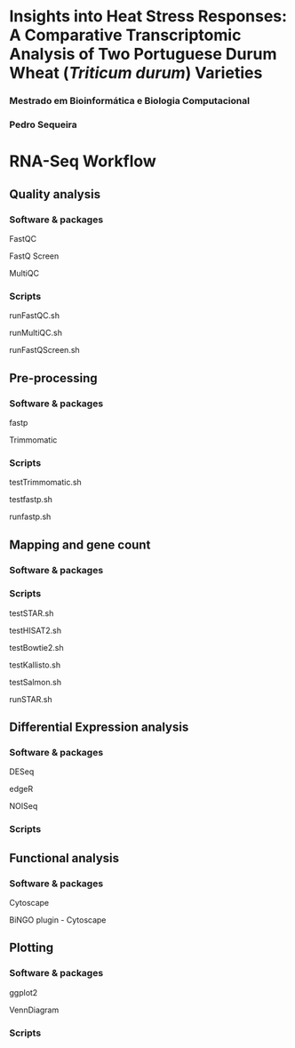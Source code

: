 # Insights into Heat Stress Responses: A Comparative Transcriptomic Analysis of Two Portuguese Durum Wheat (*Triticum durum*) Varieties
### Mestrado em Bioinformática e Biologia Computacional
### Pedro Sequeira
# RNA-Seq Workflow

## Quality analysis
### Software & packages
FastQC

FastQ Screen

MultiQC

### Scripts
 runFastQC.sh
 
 runMultiQC.sh

 runFastQScreen.sh

## Pre-processing
### Software & packages
fastp

Trimmomatic

### Scripts

testTrimmomatic.sh

testfastp.sh

runfastp.sh

## Mapping and gene count
### Software & packages


### Scripts
testSTAR.sh

testHISAT2.sh

testBowtie2.sh

testKallisto.sh

testSalmon.sh

runSTAR.sh
 

## Differential Expression analysis
### Software & packages
DESeq

edgeR

NOISeq

### Scripts

 

## Functional analysis
### Software & packages
Cytoscape

BiNGO plugin - Cytoscape
 

## Plotting
### Software & packages
ggplot2

VennDiagram

### Scripts
